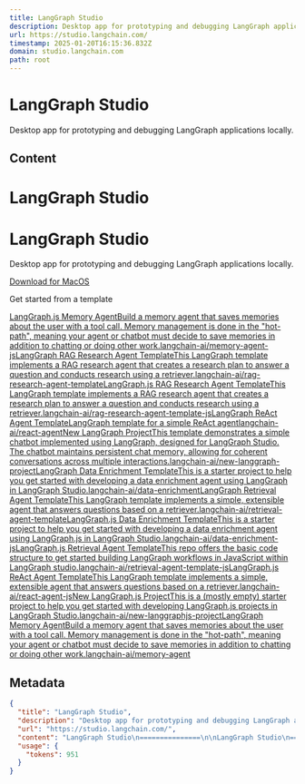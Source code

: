 ```yaml
---
title: LangGraph Studio
description: Desktop app for prototyping and debugging LangGraph applications locally.
url: https://studio.langchain.com/
timestamp: 2025-01-20T16:15:36.832Z
domain: studio.langchain.com
path: root
---
```


# LangGraph Studio


Desktop app for prototyping and debugging LangGraph applications locally.


## Content

LangGraph Studio
===============

LangGraph Studio
================

Desktop app for prototyping and debugging LangGraph applications locally.

[Download for MacOS](https://studio.langchain.com/api/mac/latest)

Get started from a template

[LangGraph.js Memory AgentBuild a memory agent that saves memories about the user with a tool call. Memory management is done in the "hot-path", meaning your agent or chatbot must decide to save memories in addition to chatting or doing other work.langchain-ai/memory-agent-js](langgraph:///template?githubUrl=https%3A%2F%2Fgithub.com%2Flangchain-ai%2Fmemory-agent-js)[LangGraph RAG Research Agent TemplateThis LangGraph template implements a RAG research agent that creates a research plan to answer a question and conducts research using a retriever.langchain-ai/rag-research-agent-template](langgraph:///template?githubUrl=https%3A%2F%2Fgithub.com%2Flangchain-ai%2Frag-research-agent-template)[LangGraph.js RAG Research Agent TemplateThis LangGraph template implements a RAG research agent that creates a research plan to answer a question and conducts research using a retriever.langchain-ai/rag-research-agent-template-js](langgraph:///template?githubUrl=https%3A%2F%2Fgithub.com%2Flangchain-ai%2Frag-research-agent-template-js)[LangGraph ReAct Agent TemplateLangGraph template for a simple ReAct agentlangchain-ai/react-agent](langgraph:///template?githubUrl=https%3A%2F%2Fgithub.com%2Flangchain-ai%2Freact-agent)[New LangGraph ProjectThis template demonstrates a simple chatbot implemented using LangGraph, designed for LangGraph Studio. The chatbot maintains persistent chat memory, allowing for coherent conversations across multiple interactions.langchain-ai/new-langgraph-project](langgraph:///template?githubUrl=https%3A%2F%2Fgithub.com%2Flangchain-ai%2Fnew-langgraph-project)[LangGraph Data Enrichment TemplateThis is a starter project to help you get started with developing a data enrichment agent using LangGraph in LangGraph Studio.langchain-ai/data-enrichment](langgraph:///template?githubUrl=https%3A%2F%2Fgithub.com%2Flangchain-ai%2Fdata-enrichment)[LangGraph Retrieval Agent TemplateThis LangGraph template implements a simple, extensible agent that answers questions based on a retriever.langchain-ai/retrieval-agent-template](langgraph:///template?githubUrl=https%3A%2F%2Fgithub.com%2Flangchain-ai%2Fretrieval-agent-template)[LangGraph.js Data Enrichment TemplateThis is a starter project to help you get started with developing a data enrichment agent using LangGraph.js in LangGraph Studio.langchain-ai/data-enrichment-js](langgraph:///template?githubUrl=https%3A%2F%2Fgithub.com%2Flangchain-ai%2Fdata-enrichment-js)[LangGraph.js Retrieval Agent TemplateThis repo offers the basic code structure to get started building LangGraph workflows in JavaScript within LangGraph studio.langchain-ai/retrieval-agent-template-js](langgraph:///template?githubUrl=https%3A%2F%2Fgithub.com%2Flangchain-ai%2Fretrieval-agent-template-js)[LangGraph.js ReAct Agent TemplateThis LangGraph template implements a simple, extensible agent that answers questions based on a retriever.langchain-ai/react-agent-js](langgraph:///template?githubUrl=https%3A%2F%2Fgithub.com%2Flangchain-ai%2Freact-agent-js)[New LangGraph.js ProjectThis is a (mostly empty) starter project to help you get started with developing LangGraph.js projects in LangGraph Studio.langchain-ai/new-langgraphjs-project](langgraph:///template?githubUrl=https%3A%2F%2Fgithub.com%2Flangchain-ai%2Fnew-langgraphjs-project)[LangGraph Memory AgentBuild a memory agent that saves memories about the user with a tool call. Memory management is done in the "hot-path", meaning your agent or chatbot must decide to save memories in addition to chatting or doing other work.langchain-ai/memory-agent](langgraph:///template?githubUrl=https%3A%2F%2Fgithub.com%2Flangchain-ai%2Fmemory-agent)

## Metadata

```json
{
  "title": "LangGraph Studio",
  "description": "Desktop app for prototyping and debugging LangGraph applications locally.",
  "url": "https://studio.langchain.com/",
  "content": "LangGraph Studio\n===============\n\nLangGraph Studio\n================\n\nDesktop app for prototyping and debugging LangGraph applications locally.\n\n[Download for MacOS](https://studio.langchain.com/api/mac/latest)\n\nGet started from a template\n\n[LangGraph.js Memory AgentBuild a memory agent that saves memories about the user with a tool call. Memory management is done in the \"hot-path\", meaning your agent or chatbot must decide to save memories in addition to chatting or doing other work.langchain-ai/memory-agent-js](langgraph:///template?githubUrl=https%3A%2F%2Fgithub.com%2Flangchain-ai%2Fmemory-agent-js)[LangGraph RAG Research Agent TemplateThis LangGraph template implements a RAG research agent that creates a research plan to answer a question and conducts research using a retriever.langchain-ai/rag-research-agent-template](langgraph:///template?githubUrl=https%3A%2F%2Fgithub.com%2Flangchain-ai%2Frag-research-agent-template)[LangGraph.js RAG Research Agent TemplateThis LangGraph template implements a RAG research agent that creates a research plan to answer a question and conducts research using a retriever.langchain-ai/rag-research-agent-template-js](langgraph:///template?githubUrl=https%3A%2F%2Fgithub.com%2Flangchain-ai%2Frag-research-agent-template-js)[LangGraph ReAct Agent TemplateLangGraph template for a simple ReAct agentlangchain-ai/react-agent](langgraph:///template?githubUrl=https%3A%2F%2Fgithub.com%2Flangchain-ai%2Freact-agent)[New LangGraph ProjectThis template demonstrates a simple chatbot implemented using LangGraph, designed for LangGraph Studio. The chatbot maintains persistent chat memory, allowing for coherent conversations across multiple interactions.langchain-ai/new-langgraph-project](langgraph:///template?githubUrl=https%3A%2F%2Fgithub.com%2Flangchain-ai%2Fnew-langgraph-project)[LangGraph Data Enrichment TemplateThis is a starter project to help you get started with developing a data enrichment agent using LangGraph in LangGraph Studio.langchain-ai/data-enrichment](langgraph:///template?githubUrl=https%3A%2F%2Fgithub.com%2Flangchain-ai%2Fdata-enrichment)[LangGraph Retrieval Agent TemplateThis LangGraph template implements a simple, extensible agent that answers questions based on a retriever.langchain-ai/retrieval-agent-template](langgraph:///template?githubUrl=https%3A%2F%2Fgithub.com%2Flangchain-ai%2Fretrieval-agent-template)[LangGraph.js Data Enrichment TemplateThis is a starter project to help you get started with developing a data enrichment agent using LangGraph.js in LangGraph Studio.langchain-ai/data-enrichment-js](langgraph:///template?githubUrl=https%3A%2F%2Fgithub.com%2Flangchain-ai%2Fdata-enrichment-js)[LangGraph.js Retrieval Agent TemplateThis repo offers the basic code structure to get started building LangGraph workflows in JavaScript within LangGraph studio.langchain-ai/retrieval-agent-template-js](langgraph:///template?githubUrl=https%3A%2F%2Fgithub.com%2Flangchain-ai%2Fretrieval-agent-template-js)[LangGraph.js ReAct Agent TemplateThis LangGraph template implements a simple, extensible agent that answers questions based on a retriever.langchain-ai/react-agent-js](langgraph:///template?githubUrl=https%3A%2F%2Fgithub.com%2Flangchain-ai%2Freact-agent-js)[New LangGraph.js ProjectThis is a (mostly empty) starter project to help you get started with developing LangGraph.js projects in LangGraph Studio.langchain-ai/new-langgraphjs-project](langgraph:///template?githubUrl=https%3A%2F%2Fgithub.com%2Flangchain-ai%2Fnew-langgraphjs-project)[LangGraph Memory AgentBuild a memory agent that saves memories about the user with a tool call. Memory management is done in the \"hot-path\", meaning your agent or chatbot must decide to save memories in addition to chatting or doing other work.langchain-ai/memory-agent](langgraph:///template?githubUrl=https%3A%2F%2Fgithub.com%2Flangchain-ai%2Fmemory-agent)",
  "usage": {
    "tokens": 951
  }
}
```
